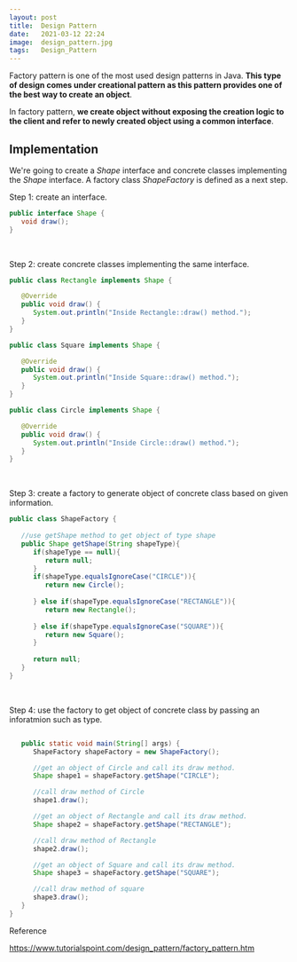 ```yaml
---
layout: post 
title:  Design Pattern
date:   2021-03-12 22:24
image:  design_pattern.jpg
tags:   Design_Pattern
---
```


Factory pattern is one of the most used design patterns in Java. **This type of design comes under creational pattern as this pattern provides one of the best way to create an object**.

In factory pattern, **we create object without exposing the creation logic to the client and refer to newly created object using a common interface**.

## Implementation

We're going to create a *Shape* interface and concrete classes implementing the *Shape* interface. A factory class *ShapeFactory* is defined as a next step.

Step 1: create an interface.

```java
public interface Shape {
   void draw();
}
```

<!-- Line breaks -->
<br />

Step 2: create concrete classes implementing the same interface.

```java
public class Rectangle implements Shape {

   @Override
   public void draw() {
      System.out.println("Inside Rectangle::draw() method.");
   }
}

public class Square implements Shape {

   @Override
   public void draw() {
      System.out.println("Inside Square::draw() method.");
   }
}

public class Circle implements Shape {

   @Override
   public void draw() {
      System.out.println("Inside Circle::draw() method.");
   }
}
```

<!-- Line breaks -->
<br />

Step 3: create a factory to generate object of concrete class based on given information.

```java
public class ShapeFactory {
	
   //use getShape method to get object of type shape 
   public Shape getShape(String shapeType){
      if(shapeType == null){
         return null;
      }		
      if(shapeType.equalsIgnoreCase("CIRCLE")){
         return new Circle();
         
      } else if(shapeType.equalsIgnoreCase("RECTANGLE")){
         return new Rectangle();
         
      } else if(shapeType.equalsIgnoreCase("SQUARE")){
         return new Square();
      }
      
      return null;
   }
}
```

<!-- Line breaks -->
<br />

Step 4: use the factory to get object of concrete class by passing an inforatmion such as type.

```java

   public static void main(String[] args) {
      ShapeFactory shapeFactory = new ShapeFactory();

      //get an object of Circle and call its draw method.
      Shape shape1 = shapeFactory.getShape("CIRCLE");

      //call draw method of Circle
      shape1.draw();

      //get an object of Rectangle and call its draw method.
      Shape shape2 = shapeFactory.getShape("RECTANGLE");

      //call draw method of Rectangle
      shape2.draw();

      //get an object of Square and call its draw method.
      Shape shape3 = shapeFactory.getShape("SQUARE");

      //call draw method of square
      shape3.draw();
   }
}
```

Reference

<https://www.tutorialspoint.com/design_pattern/factory_pattern.htm>
